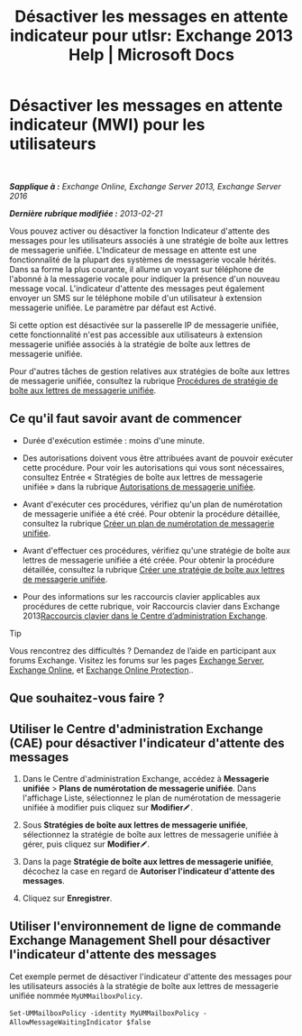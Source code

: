 ﻿---
title: 'Désactiver les messages en attente indicateur pour utlsr: Exchange 2013 Help | Microsoft Docs'
TOCTitle: Désactiver les messages en attente indicateur (MWI) pour les utilisateurs
ms:assetid: 51cd6dc4-11d1-4eb9-a6c6-1965fcd24267
ms:mtpsurl: https://technet.microsoft.com/fr-fr/library/JJ673525(v=EXCHG.150)
ms:contentKeyID: 50555396
ms.date: 05/23/2018
mtps_version: v=EXCHG.150
ms.translationtype: MT
---

# Désactiver les messages en attente indicateur (MWI) pour les utilisateurs

 

_**Sapplique à :** Exchange Online, Exchange Server 2013, Exchange Server 2016_

_**Dernière rubrique modifiée :** 2013-02-21_

Vous pouvez activer ou désactiver la fonction Indicateur d'attente des messages pour les utilisateurs associés à une stratégie de boîte aux lettres de messagerie unifiée. L'Indicateur de message en attente est une fonctionnalité de la plupart des systèmes de messagerie vocale hérités. Dans sa forme la plus courante, il allume un voyant sur téléphone de l'abonné à la messagerie vocale pour indiquer la présence d'un nouveau message vocal. L'indicateur d'attente des messages peut également envoyer un SMS sur le téléphone mobile d'un utilisateur à extension messagerie unifiée. Le paramètre par défaut est Activé.

Si cette option est désactivée sur la passerelle IP de messagerie unifiée, cette fonctionnalité n'est pas accessible aux utilisateurs à extension messagerie unifiée associés à la stratégie de boîte aux lettres de messagerie unifiée.

Pour d'autres tâches de gestion relatives aux stratégies de boîte aux lettres de messagerie unifiée, consultez la rubrique [Procédures de stratégie de boîte aux lettres de messagerie unifiée](um-mailbox-policy-procedures-exchange-2013-help.md).

## Ce qu'il faut savoir avant de commencer

  - Durée d'exécution estimée : moins d'une minute.

  - Des autorisations doivent vous être attribuées avant de pouvoir exécuter cette procédure. Pour voir les autorisations qui vous sont nécessaires, consultez Entrée « Stratégies de boîte aux lettres de messagerie unifiée » dans la rubrique [Autorisations de messagerie unifiée](unified-messaging-permissions-exchange-2013-help.md).

  - Avant d'exécuter ces procédures, vérifiez qu'un plan de numérotation de messagerie unifiée a été créé. Pour obtenir la procédure détaillée, consultez la rubrique [Créer un plan de numérotation de messagerie unifiée](create-a-um-dial-plan-exchange-2013-help.md).

  - Avant d'effectuer ces procédures, vérifiez qu'une stratégie de boîte aux lettres de messagerie unifiée a été créée. Pour obtenir la procédure détaillée, consultez la rubrique [Créer une stratégie de boîte aux lettres de messagerie unifiée](create-a-um-mailbox-policy-exchange-2013-help.md).

  - Pour des informations sur les raccourcis clavier applicables aux procédures de cette rubrique, voir Raccourcis clavier dans Exchange 2013[Raccourcis clavier dans le Centre d’administration Exchange](keyboard-shortcuts-in-the-exchange-admin-center-exchange-online-protection-help.md).

> [!TIP]
> Vous rencontrez des difficultés ? Demandez de l’aide en participant aux forums Exchange. Visitez les forums sur les pages <a href="https://go.microsoft.com/fwlink/p/?linkid=60612">Exchange Server</a>, <a href="https://go.microsoft.com/fwlink/p/?linkid=267542">Exchange Online</a>, et <a href="https://go.microsoft.com/fwlink/p/?linkid=285351">Exchange Online Protection</a>..


## Que souhaitez-vous faire ?

## Utiliser le Centre d'administration Exchange (CAE) pour désactiver l'indicateur d'attente des messages

1.  Dans le Centre d'administration Exchange, accédez à **Messagerie unifiée** \> **Plans de numérotation de messagerie unifiée**. Dans l'affichage Liste, sélectionnez le plan de numérotation de messagerie unifiée à modifier puis cliquez sur **Modifier**![Icône Modifier](images/Bb124582.6f53ccb2-1f13-4c02-bea0-30690e6ea71d(EXCHG.150).gif "Icône Modifier").

2.  Sous **Stratégies de boîte aux lettres de messagerie unifiée**, sélectionnez la stratégie de boîte aux lettres de messagerie unifiée à gérer, puis cliquez sur **Modifier**![Icône Modifier](images/Bb124582.6f53ccb2-1f13-4c02-bea0-30690e6ea71d(EXCHG.150).gif "Icône Modifier").

3.  Dans la page **Stratégie de boîte aux lettres de messagerie unifiée**, décochez la case en regard de **Autoriser l'indicateur d'attente des messages**.

4.  Cliquez sur **Enregistrer**.

## Utiliser l'environnement de ligne de commande Exchange Management Shell pour désactiver l'indicateur d'attente des messages

Cet exemple permet de désactiver l'indicateur d'attente des messages pour les utilisateurs associés à la stratégie de boîte aux lettres de messagerie unifiée nommée `MyUMMailboxPolicy`.

    Set-UMMailboxPolicy -identity MyUMMailboxPolicy -AllowMessageWaitingIndicator $false

